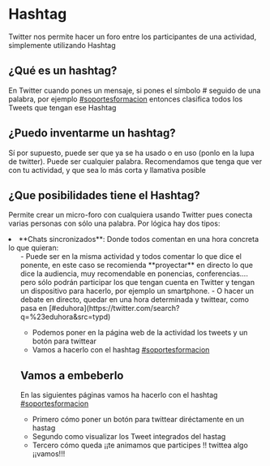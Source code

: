 
# Hashtag

Twitter nos permite hacer un foro entre los participantes de una actividad, simplemente utilizando Hashtag

## ¿Qué es un hashtag?

En Twitter cuando pones un mensaje, si pones el símbolo # seguido de una palabra, por ejemplo [#soportesformacion](https://twitter.com/search?q=%23soportesformacion&amp;src=typd) entonces clasifica todos los Tweets que tengan ese Hashtag

## ¿Puedo inventarme un hashtag?

Sí por supuesto, puede ser que ya se ha usado o en uso (ponlo en la lupa de twitter). Puede ser cualquier palabra. Recomendamos que tenga que ver con tu actividad, y que sea lo más corta y llamativa posible

## ¿Que posibilidades tiene el Hashtag?

Permite crear un micro-foro con cualquiera usando Twitter pues conecta varias personas con sólo una palabra. Por lógica hay dos tipos:

<li>**Chats sincronizados**: Donde todos comentan en una hora concreta lo que quieran:
<ul>
- Puede ser en la misma actividad y todos comentar lo que dice el ponente, en este caso se recomienda **proyectar** en directo lo que dice la audiencia, muy recomendable en ponencias, conferencias.... pero sólo podrán participar los que tengan cuenta en Twitter y tengan un dispositivo para hacerlo, por ejemplo un smartphone.
- O hacer un debate en directo, quedar en una hora determinada y twittear, como pasa en [#eduhora](https://twitter.com/search?q=%23eduhora&amp;src=typd)

- Podemos poner en la página web de la actividad los tweets y un botón para twittear
- Vamos a hacerlo con el hashtag [#soportesformacion](https://twitter.com/search?q=%23soportesformacion&amp;src=typd) 

## Vamos a embeberlo

En las siguientes páginas vamos ha hacerlo con el hashtag [#soportesformacion](https://twitter.com/search?q=%23soportesformacion&amp;src=typd) 

- Primero cómo poner un botón para twittear diréctamente en un hastag
- Segundo como visualizar los Tweet integrados del hastag
- Tercero cómo queda ¡¡te animamos que participes !! twittea algo ¡¡vamos!!!

